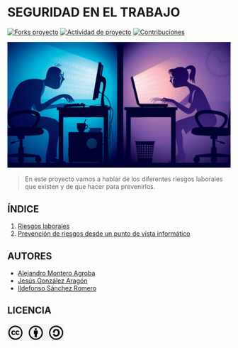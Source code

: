 # SEGURIDAD EN EL TRABAJO
[![Forks proyecto](https://img.shields.io/badge/Forks-red)](https://github.com/alemonterx/seguridad-trabajo-informatica/forks)
[![Actividad de proyecto](https://img.shields.io/badge/Actividad-yellow)](https://github.com/alemonterx/seguridad-trabajo-informatica/activity)
[![Contribuciones](https://img.shields.io/badge/Contribuciones-green)](https://github.com/alemonterx/seguridad-trabajo-informatica/graphs/contributors)

![Portada](img/portada.jpg)

> En este proyecto vamos a hablar de los diferentes riesgos laborales que existen y de que hacer para prevenirlos.

## ÍNDICE
1. [Riesgos laborales](riesgoslaborales.md)
2. [Prevención de riesgos desde un punto de vista informático](prevencion.md)

## AUTORES
* [Alejandro Montero Agroba](https://github.com/alemonterx)
* [Jesús González Aragón](https://github.com/JesusGonzalezAragon)
* [Ildefonso Sánchez Romero](https://github.com/Modalbos)

## LICENCIA
![Licencia](img/licencia.png)
